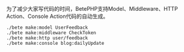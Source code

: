 为了减少大家写代码的时间，BetePHP支持Model、Middleware、HTTP Action、Console Action代码的自动生成。

```
./bete make:model UserFeedback
./bete make:middleware CheckToken
./bete make:http user/feedback
./bete make:console blog:dailyUpdate
```